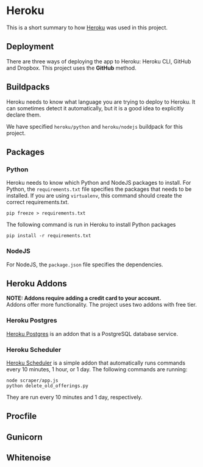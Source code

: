# Heroku
This is a short summary to how [Heroku](https://www.heroku.com) was used in this project.

## Deployment
There are three ways of deploying the app to Heroku: Heroku CLI, GitHub and Dropbox. This project uses the __GitHub__ method.

## Buildpacks
Heroku needs to know what language you are trying to deploy to Heroku. It can sometimes detect it automatically, but it is a good idea to explicitly declare them.

We have specified `heroku/python` and `heroku/nodejs` buildpack for this project.

## Packages
### Python
Heroku needs to know which Python and NodeJS packages to install. For Python, the `requirements.txt` file specifies the packages that needs to be installed. If you are using `virtualenv`, this command should create the correct requirements.txt.
```
pip freeze > requirements.txt
```
The following command is run in Heroku to install Python packages
```
pip install -r requirements.txt
```
### NodeJS
For NodeJS, the `package.json` file specifies the dependencies. 


## Heroku Addons
__NOTE: Addons require adding a credit card to your account.__  
Addons offer more functionality. The project uses two addons with free tier.

### Heroku Postgres
[Heroku Postgres](https://www.heroku.com/postgres) is an addon that is a PostgreSQL database service. 

### Heroku Scheduler
[Heroku Scheduler](https://elements.heroku.com/addons/scheduler) is a simple addon that automatically runs commands every 10 minutes, 1 hour, or 1 day. The following commands are running:
```
node scraper/app.js
python delete_old_offerings.py
```
They are run every 10 minutes and 1 day, respectively.

## Procfile
## Gunicorn
## Whitenoise
